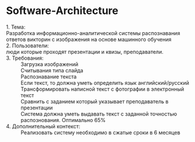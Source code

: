 # Software-Architecture
<dl>
<dt>1. Тема:</dt> Разработка информационно-аналитической системы распознавания ответов викторин с изображения на основе машинного обучения
<dt>2. Пользователи:</dt> люди которые проходят презентации и квизы, преподаватели.
<dt>3. Требования:</dt>
<dd>Загрузка изображений</dd>
<dd>Считывания типа слайда</dd>
<dd>Распознавание текста</dd>
<dd>Если текст, то должна уметь определить язык aнглийский/русский </dd>
<dd>Трансформировать написной текст с фотографии в электронный текст</dd>
<dd>Сравнить с заданием который указывает преподаватель в презентации</dd>
<dd> Система должна уметь выдавать текст с заданной точностью  распознования. Оптимально 65%</dd>
<dt>4. Дополнительный контекст:</dt>
<dd>Реализовать систему необходимо в сжатые сроки в 6 месяцев</dd>
</dl>
